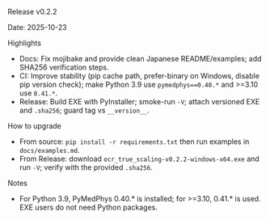 Release v0.2.2

Date: 2025-10-23

Highlights

- Docs: Fix mojibake and provide clean Japanese README/examples; add SHA256 verification steps.
- CI: Improve stability (pip cache path, prefer-binary on Windows, disable pip version check); make Python 3.9 use `pymedphys==0.40.*` and >=3.10 use `0.41.*`.
- Release: Build EXE with PyInstaller; smoke-run `-V`; attach versioned EXE and `.sha256`; guard tag vs `__version__`.

How to upgrade

- From source: `pip install -r requirements.txt` then run examples in `docs/examples.md`.
- From Release: download `ocr_true_scaling-v0.2.2-windows-x64.exe` and run `-V`; verify with the provided `.sha256`.

Notes

- For Python 3.9, PyMedPhys 0.40.* is installed; for >=3.10, 0.41.* is used. EXE users do not need Python packages.

